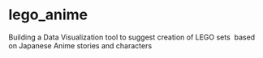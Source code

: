 # lego_anime
Building a Data Visualization tool to suggest creation of LEGO sets  based on Japanese Anime stories and characters
